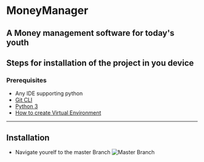 # MoneyManager
A Money management software for today's youth
---
## Steps for installation of the project in you device

### Prerequisites
- Any IDE supporting python 
- [Git CLI](https://www.atlassian.com/git/tutorials/install-git)
- [Python 3](https://www.python.org/downloads/)
- [How to create Virtual Environment](https://docs.python.org/3/library/venv.html)

---
## Installation
- Navigate yourelf to the master Branch
![Master Branch](https://github.com/Mitrajeet-Golsangi/MoneyManager/blob/master/Git%20README/Picture1.png?raw=true)
